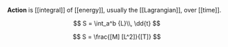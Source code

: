 **Action** is [[integral]] of [[energy]], usually the [[Lagrangian]], over [[time]].

$$
S = \int_a^b {L}\\, \dd{t}
$$

$$
S = \frac{[M] [L^2]}{[T]}
$$